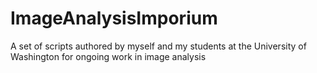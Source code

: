 # ImageAnalysisImporium
A set of scripts authored by myself and my students at the University of Washington for ongoing work in image analysis
